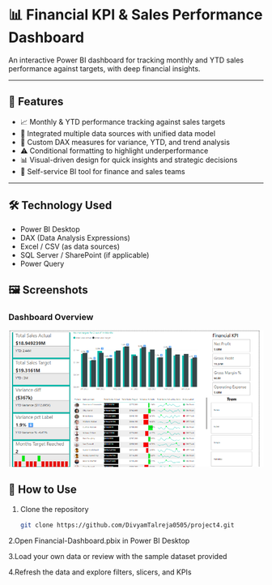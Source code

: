 # 📊 Financial KPI & Sales Performance Dashboard

An interactive Power BI dashboard for tracking monthly and YTD sales performance against targets, with deep financial insights.

---

## 🚀 Features

- 📈 Monthly & YTD performance tracking against sales targets
- 🔗 Integrated multiple data sources with unified data model
- 🧮 Custom DAX measures for variance, YTD, and trend analysis
- ⚠️ Conditional formatting to highlight underperformance
- 📊 Visual-driven design for quick insights and strategic decisions
- 🤝 Self-service BI tool for finance and sales teams

---

## 🛠️ Technology Used

- Power BI Desktop
- DAX (Data Analysis Expressions)
- Excel / CSV (as data sources)
- SQL Server / SharePoint (if applicable)
- Power Query
## 🖼️ Screenshots

### Dashboard Overview  
![Dashboard Overview](dashboard.png)

## 🧩 How to Use

1. Clone the repository  
   ```bash
   git clone https://github.com/DivyamTalreja0505/project4.git
   
2.Open Financial-Dashboard.pbix in Power BI Desktop

3.Load your own data or review with the sample dataset provided

4.Refresh the data and explore filters, slicers, and KPIs
